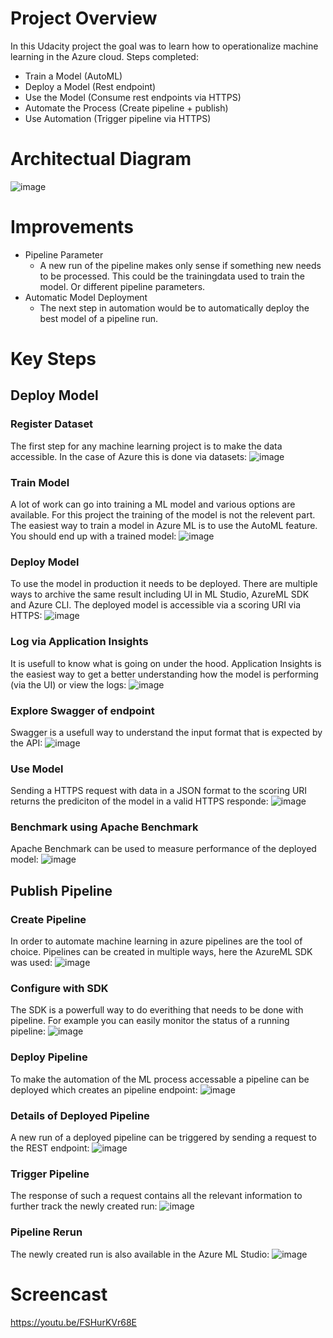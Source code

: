  # Project Overview
 
In this Udacity project the goal was to learn how to operationalize machine learning in the Azure cloud.
Steps completed:
 - Train a Model (AutoML)
 - Deploy a Model (Rest endpoint)
 - Use the Model (Consume rest endpoints via HTTPS)
 - Automate the Process (Create pipeline + publish)
 - Use Automation (Trigger pipeline via HTTPS)

 # Architectual Diagram
 ![image](https://user-images.githubusercontent.com/56161454/157675813-decd84bc-4867-4813-81a7-c6b283c92795.png)

 # Improvements
  - Pipeline Parameter
    - A new run of the pipeline makes only sense if something new needs to be processed. This could be the trainingdata used to train the model. Or different pipeline parameters.
  - Automatic Model Deployment
    - The next step in automation would be to automatically deploy the best model of a pipeline run.

 # Key Steps
 ## Deploy Model
 ### Register Dataset
 The first step for any machine learning project is to make the data accessible. In the case of Azure this is done via datasets:
 ![image](https://user-images.githubusercontent.com/56161454/157677786-de087cd6-1273-49de-a8a7-4a72ab70c751.png)
 ### Train Model
 A lot of work can go into training a ML model and various options are available. For this project the training of the model is not the relevent part. The easiest way to train a model in Azure ML is to use the AutoML feature. You should end up with a trained model:
 ![image](https://user-images.githubusercontent.com/56161454/157678023-7dae682d-bcc0-40b3-a32c-92be4d37d934.png)
 ### Deploy Model
 To use the model in production it needs to be deployed. There are multiple ways to archive the same result including UI in ML Studio, AzureML SDK and Azure CLI. The deployed model is accessible via a scoring URI via HTTPS:
 ![image](https://user-images.githubusercontent.com/56161454/157678404-3bcd0aac-0bcc-4a87-95dd-f6a15ec8a111.png)
 ### Log via Application Insights
 It is usefull to know what is going on under the hood. Application Insights is the easiest way to get a better understanding how the model is performing (via the UI) or view the logs:
 ![image](https://user-images.githubusercontent.com/56161454/157704196-ec525065-2bd8-474d-82a7-f943549c96f5.png)
 ### Explore Swagger of endpoint
 Swagger is a usefull way to understand the input format that is expected by the API:
 ![image](https://user-images.githubusercontent.com/56161454/157704665-29cce543-fe80-4ecf-881f-cc3931f25a3a.png)
  ### Use Model
  Sending a HTTPS request with data in a JSON format to the scoring URI returns the prediciton of the model in a valid HTTPS responde:
  ![image](https://user-images.githubusercontent.com/56161454/157709477-88cf8d10-508a-41be-837b-3a3f068422b8.png)
  ### Benchmark using Apache Benchmark
  Apache Benchmark can be used to measure performance of the deployed model:
  ![image](https://user-images.githubusercontent.com/56161454/157704966-579a261e-a387-44d9-bd77-3f1ed8d58d26.png)
## Publish Pipeline
  ### Create Pipeline
  In order to automate machine learning in azure pipelines are the tool of choice. Pipelines can be created in multiple ways, here the AzureML SDK was used:
  ![image](https://user-images.githubusercontent.com/56161454/157679227-3a5840aa-b652-42ac-9b98-454bfde2bdbf.png)
  ### Configure with SDK
  The SDK is a powerfull way to do everithing that needs to be done with pipeline. For example you can easily monitor the status of a running pipeline:
  ![image](https://user-images.githubusercontent.com/56161454/157710277-a6468460-b654-427f-a180-c45ad013c045.png)
  ### Deploy Pipeline
  To make the automation of the ML process accessable a pipeline can be deployed which creates an pipeline endpoint:
  ![image](https://user-images.githubusercontent.com/56161454/157680286-0466ee1b-7298-4eca-a468-d1d0d9d41041.png)
  ### Details of Deployed Pipeline
  A new run of a deployed pipeline can be triggered by sending a request to the REST endpoint:
  ![image](https://user-images.githubusercontent.com/56161454/158007734-6f48589b-7df8-4af2-ac6f-6098a8299ead.png)
  ### Trigger Pipeline
  The response of such a request contains all the relevant information to further track the newly created run:
  ![image](https://user-images.githubusercontent.com/56161454/157743696-b03eb9ff-cfc8-4962-a76b-ad429c2f0a89.png)
  ### Pipeline Rerun
  The newly created run is also available in the Azure ML Studio:
  ![image](https://user-images.githubusercontent.com/56161454/157711475-ee61553a-58f4-40a4-b018-ad999bd16512.png)

 # Screencast
 https://youtu.be/FSHurKVr68E
 
